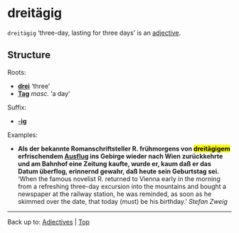 # dreitägig

`dreitägig` ‘three-day, lasting for three days’ is an [adjective](../../index.md).

## Structure

Roots:
- **[drei](../../../quantifiers/drei.md)** ‘three’
- **[Tag](../../../nouns/t/ta/Tag.md)** *masc.* ‘a day’

Suffix:
- **[-ig](../../suffixes/_ig.md)**

Examples:
- **Als der bekannte Romanschriftsteller R. frühmorgens von <mark>dreitägigem</mark> erfrischendem [Ausflug](../../../nouns/a/au/Ausflug.md) ins Gebirge wieder nach Wien zurückkehrte und am Bahnhof eine Zeitung kaufte, wurde er, kaum daß er das Datum überflog, erinnernd gewahr, daß heute sein Geburtstag sei.** ‘When the famous novelist R. returned to Vienna early in the morning from a refreshing three-day excursion into the mountains and bought a newspaper at the railway station, he was reminded, as soon as he skimmed over the date, that today (must) be his birthday.’ *Stefan Zweig*

----

Back up to: [Adjectives](../../index.md) | [Top](../../../index.md)
